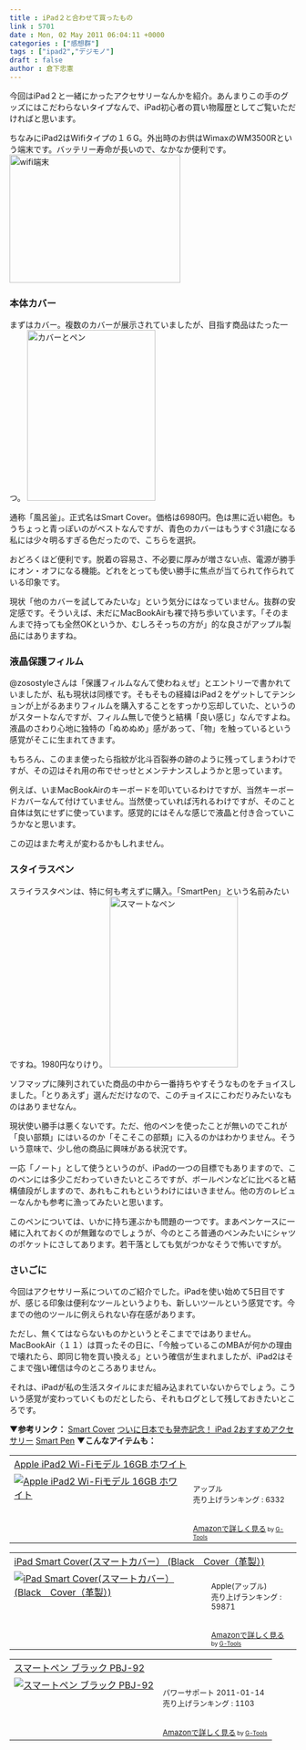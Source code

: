 ```yaml
---
title : iPad２と合わせて買ったもの
link : 5701
date : Mon, 02 May 2011 06:04:11 +0000
categories : ["感想群"]
tags : ["ipad2","デジモノ"]
draft : false
author : 倉下忠憲
---
```


今回はiPad２と一緒にかったアクセサリーなんかを紹介。あんまりこの手のグッズにはこだわらないタイプなんで、iPad初心者の買い物履歴としてご覧いただければと思います。

ちなみにiPad2はWifiタイプの１６G。外出時のお供はWimaxのWM3500Rという端末です。バッテリー寿命が長いので、なかなか便利です。
<img src="https://rashita.net/blog/wp-content/uploads/2011/05/de0ac4c995ce73b74ffe04561ef3d524-300x225.jpg" alt="wifi端末" title="wifi端末" width="300" height="225" class="alignnone size-medium wp-image-5703" />
<h3>本体カバー</h3>
まずはカバー。複数のカバーが展示されていましたが、目指す商品はたった一つ。

<img src="https://rashita.net/blog/wp-content/uploads/2011/05/228f6eee3986daede618b44314d4017d-225x300.jpg" alt="カバーとペン" title="カバーとペン" width="225" height="300" class="alignnone size-medium wp-image-5702" />

通称「風呂釜」。正式名はSmart Cover。価格は6980円。色は黒に近い紺色。もうちょっと青っぽいのがベストなんですが、青色のカバーはもうすぐ31歳になる私には少々明るすぎる色だったので、こちらを選択。

おどろくほど便利です。脱着の容易さ、不必要に厚みが増さない点、電源が勝手にオン・オフになる機能。どれをとっても使い勝手に焦点が当てられて作られている印象です。

現状「他のカバーを試してみたいな」という気分にはなっていません。抜群の安定感です。そういえば、未だにMacBookAirも裸で持ち歩いています。「そのまんまで持っても全然OKというか、むしろそっちの方が」的な良さがアップル製品にはありますね。

<h3>液晶保護フィルム</h3>
@zosostyleさんは「保護フィルムなんて使わねぇぜ」とエントリーで書かれていましたが、私も現状は同様です。そもそもの経緯はiPad２をゲットしてテンションが上がるあまりフィルムを購入することをすっかり忘却していた、というのがスタートなんですが、フィルム無しで使うと結構「良い感じ」なんですよね。液晶のさわり心地に独特の「ぬめぬめ」感があって、「物」を触っているという感覚がそこに生まれてきます。

もちろん、このまま使ったら指紋が北斗百裂券の跡のように残ってしまうわけですが、その辺はそれ用の布でせっせとメンテナンスしようかと思っています。

例えば、いまMacBookAirのキーボードを叩いているわけですが、当然キーボードカバーなんて付けていません。当然使っていれば汚れるわけですが、そのこと自体は気にせずに使っています。感覚的にはそんな感じで液晶と付き合っていこうかなと思います。

この辺はまた考えが変わるかもしれません。

<h3>スタイラスペン</h3>
スライラスタペンは、特に何も考えずに購入。「SmartPen」という名前みたいですね。1980円なりけり。

<img src="https://rashita.net/blog/wp-content/uploads/2011/05/1-225x300.jpg" alt="スマートなペン" title="スマートなペン" width="225" height="300" class="alignnone size-medium wp-image-5704" />

ソフマップに陳列されていた商品の中から一番持ちやすそうなものをチョイスしました。「とりあえず」選んだだけなので、このチョイスにこわだりみたいなものはありませなん。

現状使い勝手は悪くないです。ただ、他のペンを使ったことが無いのでこれが「良い部類」にはいるのか「そこそこの部類」に入るのかはわかりません。そういう意味で、少し他の商品に興味がある状況です。

一応「ノート」として使うというのが、iPadの一つの目標でもありますので、このペンには多少こだわっていきたいところですが、ボールペンなどに比べると結構値段がしますので、あれもこれもというわけにはいきません。他の方のレビューなんかも参考に漁ってみたいと思います。

このペンについては、いかに持ち運ぶかも問題の一つです。まあペンケースに一緒に入れておくのが無難なのでしょうが、今のところ普通のペンみたいにシャツのポケットにさしてあります。若干落としても気がつかなそうで怖いですが。

<h3>さいごに</h3>
今回はアクセサリー系についてのご紹介でした。iPadを使い始めて5日目ですが、感じる印象は便利なツールというよりも、新しいツールという感覚です。今までの他のツールに例えられない存在感があります。

ただし、無くてはならないものかというとそこまでではありません。MacBookAir（１１）は買ったその日に、「今触っているこのMBAが何かの理由で壊れたら、即同じ物を買い換える」という確信が生まれましたが、iPad2はそこまで強い確信は今のところありません。

それは、iPadが私の生活スタイルにまだ組み込まれていないからでしょう。こういう感覚が変わっていくものだとしたら、それもログとして残しておきたいところです。

<strong>▼参考リンク：</strong>
<a href="http://www.apple.com/jp/ipad/smart-cover/">Smart Cover</a>
<a href="http://zonostyle.com/2011/04/ipad2ac01.html">ついに日本でも発売記念！ iPad 2おすすめアクセサリー</a>
<a href="http://www.pawasapo.co.jp/products/ipad/pbj90.php">Smart Pen</a>
<strong>
▼こんなアイテムも：</strong>
<table  border="0" cellpadding="5"><tr><td colspan="2"><a href="http://www.amazon.co.jp/Apple-iPad2-Wi-Fi%E3%83%A2%E3%83%87%E3%83%AB-16GB-%E3%83%9B%E3%83%AF%E3%82%A4%E3%83%88/dp/B004V33HRK%3FSubscriptionId%3D15SMZCTB9V8NGR2TW082%26tag%3Drashita1000-22%26linkCode%3Dxm2%26camp%3D2025%26creative%3D165953%26creativeASIN%3DB004V33HRK" target="_top">Apple iPad2 Wi-Fiモデル 16GB ホワイト</a><img src="http://www.assoc-amazon.jp/e/ir?t=rashita1000-22&l=ur2&o=9" width="1" height="1" style="border: none;" alt="" /></td></tr><tr><td valign="top"><a href="http://www.amazon.co.jp/Apple-iPad2-Wi-Fi%E3%83%A2%E3%83%87%E3%83%AB-16GB-%E3%83%9B%E3%83%AF%E3%82%A4%E3%83%88/dp/B004V33HRK%3FSubscriptionId%3D15SMZCTB9V8NGR2TW082%26tag%3Drashita1000-22%26linkCode%3Dxm2%26camp%3D2025%26creative%3D165953%26creativeASIN%3DB004V33HRK" target="_top"><img src="http://ecx.images-amazon.com/images/I/216WV6UVTBL._SL160_.jpg" border="0" alt="Apple iPad2 Wi-Fiモデル 16GB ホワイト" /></a></td><td valign="top"><font size="-1"><br />アップル  <br />売り上げランキング : 6332<br /><br /><br /><a href="http://www.amazon.co.jp/Apple-iPad2-Wi-Fi%E3%83%A2%E3%83%87%E3%83%AB-16GB-%E3%83%9B%E3%83%AF%E3%82%A4%E3%83%88/dp/B004V33HRK%3FSubscriptionId%3D15SMZCTB9V8NGR2TW082%26tag%3Drashita1000-22%26linkCode%3Dxm2%26camp%3D2025%26creative%3D165953%26creativeASIN%3DB004V33HRK" target="_top">Amazonで詳しく見る</a></font><font size="-2"> by <a href="http://www.goodpic.com/mt/aws/index.html" >G-Tools</a></font></td></tr></table>

<table  border="0" cellpadding="5"><tr><td colspan="2"><a href="http://www.amazon.co.jp/iPad-Smart-Cover-%E3%82%B9%E3%83%9E%E3%83%BC%E3%83%88%E3%82%AB%E3%83%90%E3%83%BC%EF%BC%89-Black-Cover%EF%BC%88%E9%9D%A9%E8%A3%BD%EF%BC%89/dp/B004QKM5MG%3FSubscriptionId%3D15SMZCTB9V8NGR2TW082%26tag%3Drashita1000-22%26linkCode%3Dxm2%26camp%3D2025%26creative%3D165953%26creativeASIN%3DB004QKM5MG" target="_top">iPad Smart Cover(スマートカバー） (Black　Cover（革製）)</a><img src="http://www.assoc-amazon.jp/e/ir?t=rashita1000-22&l=ur2&o=9" width="1" height="1" style="border: none;" alt="" /></td></tr><tr><td valign="top"><a href="http://www.amazon.co.jp/iPad-Smart-Cover-%E3%82%B9%E3%83%9E%E3%83%BC%E3%83%88%E3%82%AB%E3%83%90%E3%83%BC%EF%BC%89-Black-Cover%EF%BC%88%E9%9D%A9%E8%A3%BD%EF%BC%89/dp/B004QKM5MG%3FSubscriptionId%3D15SMZCTB9V8NGR2TW082%26tag%3Drashita1000-22%26linkCode%3Dxm2%26camp%3D2025%26creative%3D165953%26creativeASIN%3DB004QKM5MG" target="_top"><img src="http://ecx.images-amazon.com/images/I/319%2BxU4eR9L._SL160_.jpg" border="0" alt="iPad Smart Cover(スマートカバー） (Black　Cover（革製）)" /></a></td><td valign="top"><font size="-1"><br />Apple(アップル)  <br />売り上げランキング : 59871<br /><br /><br /><a href="http://www.amazon.co.jp/iPad-Smart-Cover-%E3%82%B9%E3%83%9E%E3%83%BC%E3%83%88%E3%82%AB%E3%83%90%E3%83%BC%EF%BC%89-Black-Cover%EF%BC%88%E9%9D%A9%E8%A3%BD%EF%BC%89/dp/B004QKM5MG%3FSubscriptionId%3D15SMZCTB9V8NGR2TW082%26tag%3Drashita1000-22%26linkCode%3Dxm2%26camp%3D2025%26creative%3D165953%26creativeASIN%3DB004QKM5MG" target="_top">Amazonで詳しく見る</a></font><font size="-2"> by <a href="http://www.goodpic.com/mt/aws/index.html" >G-Tools</a></font></td></tr></table>

<table  border="0" cellpadding="5"><tr><td colspan="2"><a href="http://www.amazon.co.jp/%E3%83%91%E3%83%AF%E3%83%BC%E3%82%B5%E3%83%9D%E3%83%BC%E3%83%88-PBJ-92-%E3%82%B9%E3%83%9E%E3%83%BC%E3%83%88%E3%83%9A%E3%83%B3-%E3%83%96%E3%83%A9%E3%83%83%E3%82%AF/dp/B004I8Z6PO%3FSubscriptionId%3D15SMZCTB9V8NGR2TW082%26tag%3Drashita1000-22%26linkCode%3Dxm2%26camp%3D2025%26creative%3D165953%26creativeASIN%3DB004I8Z6PO" target="_top">スマートペン ブラック PBJ-92</a><img src="http://www.assoc-amazon.jp/e/ir?t=rashita1000-22&l=ur2&o=9" width="1" height="1" style="border: none;" alt="" /></td></tr><tr><td valign="top"><a href="http://www.amazon.co.jp/%E3%83%91%E3%83%AF%E3%83%BC%E3%82%B5%E3%83%9D%E3%83%BC%E3%83%88-PBJ-92-%E3%82%B9%E3%83%9E%E3%83%BC%E3%83%88%E3%83%9A%E3%83%B3-%E3%83%96%E3%83%A9%E3%83%83%E3%82%AF/dp/B004I8Z6PO%3FSubscriptionId%3D15SMZCTB9V8NGR2TW082%26tag%3Drashita1000-22%26linkCode%3Dxm2%26camp%3D2025%26creative%3D165953%26creativeASIN%3DB004I8Z6PO" target="_top"><img src="http://ecx.images-amazon.com/images/I/21rzTO8BFgL._SL160_.jpg" border="0" alt="スマートペン ブラック PBJ-92" /></a></td><td valign="top"><font size="-1"><br />パワーサポート  2011-01-14<br />売り上げランキング : 1103<br /><br /><br /><a href="http://www.amazon.co.jp/%E3%83%91%E3%83%AF%E3%83%BC%E3%82%B5%E3%83%9D%E3%83%BC%E3%83%88-PBJ-92-%E3%82%B9%E3%83%9E%E3%83%BC%E3%83%88%E3%83%9A%E3%83%B3-%E3%83%96%E3%83%A9%E3%83%83%E3%82%AF/dp/B004I8Z6PO%3FSubscriptionId%3D15SMZCTB9V8NGR2TW082%26tag%3Drashita1000-22%26linkCode%3Dxm2%26camp%3D2025%26creative%3D165953%26creativeASIN%3DB004I8Z6PO" target="_top">Amazonで詳しく見る</a></font><font size="-2"> by <a href="http://www.goodpic.com/mt/aws/index.html" >G-Tools</a></font></td></tr></table>
